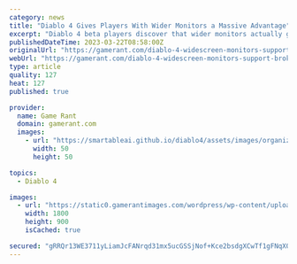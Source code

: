 ```yaml
---
category: news
title: "Diablo 4 Gives Players With Wider Monitors a Massive Advantage"
excerpt: "Diablo 4 beta players discover that wider monitors actually give them a significant advantage in the dungeon crawling action-RPG. Blizzard is getting a lot of feedback from fans who have played the ..."
publishedDateTime: 2023-03-22T08:58:00Z
originalUrl: "https://gamerant.com/diablo-4-widescreen-monitors-support-broken-exploit-cheat-sorceress-teleport/"
webUrl: "https://gamerant.com/diablo-4-widescreen-monitors-support-broken-exploit-cheat-sorceress-teleport/"
type: article
quality: 127
heat: 127
published: true

provider:
  name: Game Rant
  domain: gamerant.com
  images:
    - url: "https://smartableai.github.io/diablo4/assets/images/organizations/gamerant.com-50x50.jpg"
      width: 50
      height: 50

topics:
  - Diablo 4

images:
  - url: "https://static0.gamerantimages.com/wordpress/wp-content/uploads/2023/03/diablo-4-necromancer.jpg"
    width: 1800
    height: 900
    isCached: true

secured: "gRRQr13WE3711yLiamJcFANrqd31mx5ucGSSjNof+Kce2bsdgXCwTf1gFNqX0kyoGr3UDWFEQP7ONzsZObHjhh+JwSkNwfHaHc/UaHn3RzmMcHQUPlr1cMdAnhhtF6wFqWvIbDvunCZarjxC70um+exjoF4GQagkeDjFhXKF4m8tifwxXGJ5BgxY2MONg5UprdWluwhwQVXbWs6eV8USlR0xobKTtdaVh9xx7uRrSji2DUcHRY5uf30pGLmSqsJ1wDUG+E4gVBPdC5GHd95vvjhbmMp61edrOVGSn/O+1J4B9X89wyMjzx4Mlbxtq9UXL2KQoPqtcQgb8EwefmODZ/YVegvbspYaFnUre5AIOFM=;P1McmVFIiaDJ+8/2A8qs6g=="
---
```


